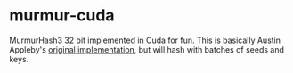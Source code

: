 # murmur-cuda

MurmurHash3 32 bit implemented in Cuda for fun. This is basically Austin Appleby's [original implementation](https://github.com/aappleby/smhasher), but will hash with batches of seeds and keys.
